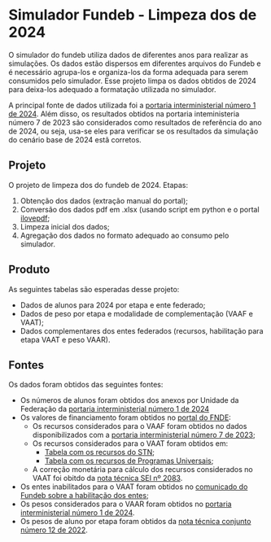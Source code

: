 # Simulador Fundeb - Limpeza dos de 2024

O simulador do fundeb utiliza dados de diferentes anos para realizar as simulações. Os dados estão dispersos em diferentes arquivos do Fundeb e é necessário agrupa-los e organiza-los da forma adequada para serem consumidos pelo simulador. Esse projeto limpa os dados obtidos de 2024 para deixa-los adequado a formatação utilizada no simulador.

A principal fonte de dados utilizada foi a [portaria interministerial número 1 de 2024](https://www.gov.br/fnde/pt-br/acesso-a-informacao/acoes-e-programas/financiamento/fundeb/legislacao/2023/portaria-interm-no-1-de-24-02-2024.pdf). Além disso, os resultados obtidos na portaria inteministeria número 7 de 2023 são considerados como resultados de referência do ano de 2024, ou seja, usa-se eles para verificar se os resultados da simulação do cenário base de 2024 estã corretos.

## Projeto

O projeto de limpeza dos do fundeb de 2024. Etapas:
1. Obtenção dos dados (extração manual do portal);
2. Conversão dos dados pdf em .xlsx (usando script em python e o portal [ilovepdf](https://www.ilovepdf.com/pt);
3. Limpeza inicial dos dados;
4. Agregação dos dados no formato adequado ao consumo pelo simulador.

## Produto

As seguintes tabelas são esperadas desse projeto:
* Dados de alunos para 2024 por etapa e ente federado;
* Dados de peso por etapa e modalidade de complementação (VAAF e VAAT);
* Dados complementares dos entes federados (recursos, habilitação para etapa VAAT e peso VAAR).

## Fontes

Os dados foram obtidos das seguintes fontes:

  * Os números de alunos foram obtidos dos anexos por Unidade da Federação da [portaria interministerial número 1 de 2024](https://www.gov.br/fnde/pt-br/acesso-a-informacao/acoes-e-programas/financiamento/fundeb/matriculas-da-educacao-basica/copy_of_2024-com-base-na-portaria-interministerial-no-6-de-28-12-2023)
* Os valores de financiamento foram obtidos no [portal do FNDE](https://www.gov.br/fnde/pt-br/acesso-a-informacao/acoes-e-programas/financiamento/fundeb/2024-1): 
  * Os recursos considerados para o VAAF foram obtidos no dados disponibilizados com a [portaria interministerial número 7 de 2023](https://www.gov.br/fnde/pt-br/acesso-a-informacao/acoes-e-programas/financiamento/fundeb/2024/ReceitaTotalporEnteFederado.pdf);
  * Os recursos considerados para o VAAT foram obtidos em:
    * [Tabela com os recursos do STN](https://www.gov.br/fnde/pt-br/acesso-a-informacao/acoes-e-programas/financiamento/fundeb/2024/ReceitaSTN2022VAAT2024parapublicao.pdf);
    * [Tabela com os recursos de Programas Universais](https://www.gov.br/fnde/pt-br/acesso-a-informacao/acoes-e-programas/financiamento/fundeb/2024/ReceitaUniversais2022VAAT2024parapublicao.pdf);
  * A correção monetária para cálculo dos recursos considerados no VAAT foi obitdo da [nota técnica SEI nº 2083](https://www.gov.br/fnde/pt-br/acesso-a-informacao/acoes-e-programas/financiamento/fundeb/2024/NotaTcnicaSTNn2083CorreoMonetriaVAAT.pdf).
* Os entes inabilitados para o VAAT foram obtidos no [comunicado do Fundeb sobre a habilitação dos entes](https://www.gov.br/fnde/pt-br/acesso-a-informacao/acoes-e-programas/financiamento/fundeb/ListafinalhabilitaoVAAT202431agosto2023.pdf);
* Os pesos considerados para o VAAR foram obtidos no [portaria interministerial número 1 de 2024](https://www.gov.br/fnde/pt-br/acesso-a-informacao/acoes-e-programas/financiamento/fundeb/2024/AnexoVPortariaInterm.n6de28.12.2023.pdf).
* Os pesos de aluno por etapa foram obtidos da [nota técnica conjunto número 12 de 2022](https://www.gov.br/fnde/pt-br/acesso-a-informacao/acoes-e-programas/financiamento/fundeb/notas-tecnicas/NotaTcnicaConjuntan122022.pdf).
